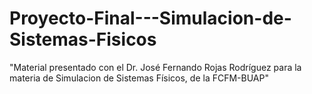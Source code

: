 # Proyecto-Final---Simulacion-de-Sistemas-Fisicos
"Material presentado con el Dr. José Fernando Rojas Rodríguez para la materia de Simulacion de Sistemas Físicos, de la FCFM-BUAP"
